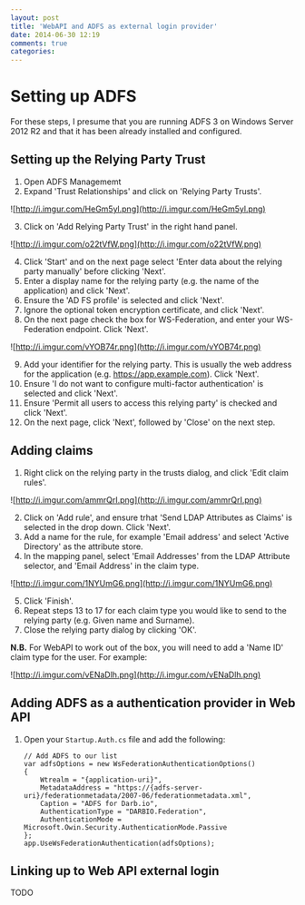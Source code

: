 ```yaml
---
layout: post
title: 'WebAPI and ADFS as external login provider'
date: 2014-06-30 12:19
comments: true
categories:
---
```


# Setting up ADFS

For these steps, I presume that you are running ADFS 3 on Windows Server 2012 R2 and that it has been already installed and configured.

## Setting up the Relying Party Trust

1. Open ADFS Managememt
2. Expand 'Trust Relationships' and click on 'Relying Party Trusts'.

![http://i.imgur.com/HeGm5yl.png](http://i.imgur.com/HeGm5yl.png)

3. Click on 'Add Relying Party Trust' in the right hand panel.

![http://i.imgur.com/o22tVfW.png](http://i.imgur.com/o22tVfW.png)

4. Click 'Start' and on the next page select 'Enter data about the relying party manually' before clicking 'Next'.
5. Enter a display name for the relying party (e.g. the name of the application) and click 'Next'.
6. Ensure the 'AD FS profile' is selected and click 'Next'.
7. Ignore the optional token encryption certificate, and click 'Next'.
8. On the next page check the box for WS-Federation, and enter your WS-Federation endpoint. Click 'Next'.

![http://i.imgur.com/vYOB74r.png](http://i.imgur.com/vYOB74r.png)

9. Add your identifier for the relying party. This is usually the web address for the application (e.g. https://app.example.com). Click 'Next'.
10. Ensure 'I do not want to configure multi-factor authentication' is selected and click 'Next'.
11. Ensure 'Permit all users to access this relying party' is checked and click 'Next'.
12. On the next page, click 'Next', followed by 'Close' on the next step.

## Adding claims

1. Right click on the relying party in the trusts dialog, and click 'Edit claim rules'.

![http://i.imgur.com/ammrQrI.png](http://i.imgur.com/ammrQrI.png)

2. Click on 'Add rule', and ensure trhat 'Send LDAP Attributes as Claims' is selected in the drop down. Click 'Next'.
3. Add a name for the rule, for example 'Email address' and select 'Active Directory' as the attribute store.
4. In the mapping panel, select 'Email Addresses' from the LDAP Attribute selector, and 'Email Address' in the claim type.

![http://i.imgur.com/1NYUmG6.png](http://i.imgur.com/1NYUmG6.png)

5. Click 'Finish'.
6. Repeat steps 13 to 17 for each claim type you would like to send to the relying party (e.g. Given name and Surname).
7. Close the relying party dialog by clicking 'OK'.

**N.B.** For WebAPI to work out of the box, you will need to add a 'Name ID' claim type for the user. For example:

![http://i.imgur.com/vENaDlh.png](http://i.imgur.com/vENaDlh.png)

## Adding ADFS as a authentication provider in Web API

1.  Open your `Startup.Auth.cs` file and add the following:

        // Add ADFS to our list
        var adfsOptions = new WsFederationAuthenticationOptions()
        {
            Wtrealm = "{application-uri}",
            MetadataAddress = "https://{adfs-server-uri}/federationmetadata/2007-06/federationmetadata.xml",
            Caption = "ADFS for Darb.io",
            AuthenticationType = "DARBIO.Federation",
            AuthenticationMode = Microsoft.Owin.Security.AuthenticationMode.Passive
        };
        app.UseWsFederationAuthentication(adfsOptions);

## Linking up to Web API external login

TODO
